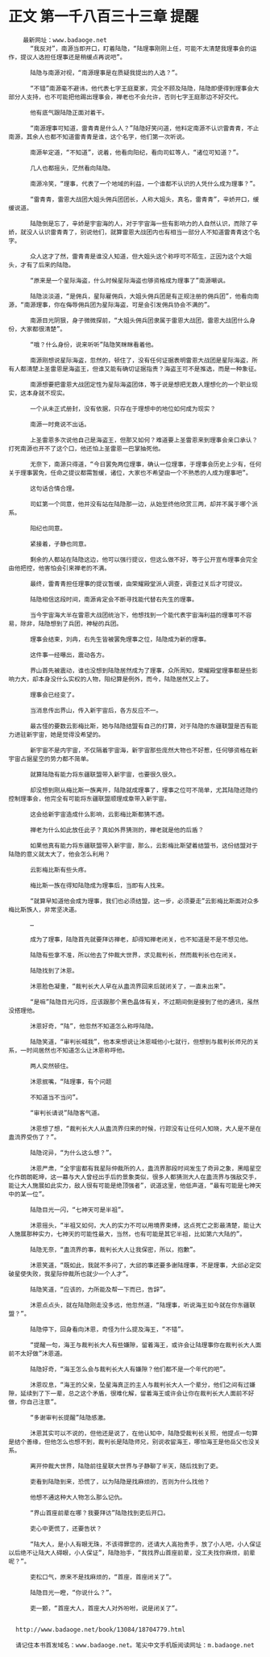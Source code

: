 # 正文 第一千八百三十三章 提醒
        最新网址：www.badaoge.net
          “我反对”，南源当即开口，盯着陆隐，“陆理事刚刚上任，可能不太清楚我理事会的运作，提议人选担任理事还是稍缓点再说吧”。
      
          陆隐与南源对视，“南源理事是在质疑我提出的人选？”。
      
          “不错”南源毫不避讳，他代表七字王庭夏家，完全不顾及陆隐，陆隐即便得到理事会大部分人支持，也不可能把他踢出理事会，禅老也不会允许，否则七字王庭那边不好交代。
      
          他有底气跟陆隐正面对着干。
      
          “南源理事可知道，雷青青是什么人？”陆隐好笑问道，他料定南源不认识雷青青，不止南源，其余人也都不知道雷青青是谁，这个名字，他们第一次听说。
      
          南源牟定道，“不知道”，说着，他看向阳纪，看向司虹等人，“诸位可知道？”。
      
          几人也都摇头，茫然看向陆隐。
      
          南源冷笑，“理事，代表了一个地域的利益，一个谁都不认识的人凭什么成为理事？”。
      
          “雷青青，雷恩大战团大姐头佣兵团团长，人称大姐头，真名，雷青青”，辛娇开口，缓缓说道。
      
          陆隐倒是忘了，辛娇是宇宙海的人，对于宇宙海一些有影响力的人自然认识，而除了辛娇，就没人认识雷青青了，别说他们，就算雷恩大战团内也有相当一部分人不知道雷青青这个名字。
      
          众人这才了然，雷青青是谁没人知道，但大姐头这个称呼可不陌生，正因为这个大姐头，才有了后来的陆隐。
      
          “原来是一个星际海盗，什么时候星际海盗也够资格成为理事了”南源嘲讽。
      
          陆隐淡淡道，“是佣兵，星际雇佣兵，大姐头佣兵团是有正规注册的佣兵团”，他看向南源，“南源理事，你在侮辱佣兵团为星际海盗，可是会引发佣兵协会不满的”。
      
          南源目光阴狠，身子微微探前，“大姐头佣兵团隶属于雷恩大战团，雷恩大战团什么身份，大家都很清楚”。
      
          “哦？什么身份，说来听听”陆隐笑眯眯看着他。
      
          南源刚想说星际海盗，忽然的，顿住了，没有任何证据表明雷恩大战团是星际海盗，所有人都清楚上圣雷恩是海盗王，但谁又能有确切证据指责？海盗王可不是推选，而是一种象征。
      
          南源想要把雷恩大战团定性为星际海盗团体，等于说是想把无数人理想化的一个职业现实，这本身就不现实。
      
          一个从未正式册封，没有依据，只存在于理想中的地位如何成为现实？
      
          南源一时竟说不出话。
      
          上圣雷恩多次说他自己是海盗王，但那又如何？难道要上圣雷恩来到理事会亲口承认？打死南源也开不了这个口，他还怕上圣雷恩一巴掌抽死他。
      
          无奈下，南源只得道，“今日罢免两位理事，确认一位理事，于理事会历史上少有，任何关于理事罢免，任命之提议都需暂缓，诸位，大家也不希望由一个不熟悉的人成为理事吧”。
      
          这句话合情合理。
      
          司虹第一个同意，他并没有站在陆隐那一边，从始至终他欣赏三两，却并不属于哪个派系。
      
          阳纪也同意。
      
          紧接着，子静也同意。
      
          剩余的人都站在陆隐这边，他可以强行提议，但这么做不好，等于公开宣布理事会完全由他把控，他害怕会引来禅老的不满。
      
          最终，雷青青担任理事的提议暂缓，由荣耀殿堂派人调查，调查过关后才可提议。
      
          陆隐相信这段时间，南源肯定会不断寻找能代替右先生的理事。
      
          当今宇宙海大半在雷恩大战团统治下，他想找到一个能代表宇宙海利益的理事可不容易，除非，陆隐想到了兵团，神秘的兵团。
      
          理事会结束，刘冉，右先生皆被罢免理事之位，陆隐成为新的理事。
      
          这件事一经曝出，震动各方。
      
          界山首先被震动，谁也没想到陆隐居然成为了理事，众所周知，荣耀殿堂理事都是些影响力大，却本身没什么实权的人物，阳纪算是例外，而今，陆隐居然又上了。
      
          理事会已经变了。
      
          当消息传出界山，传入新宇宙后，各方反应不一。
      
          最古怪的要数云影梅比斯，她与陆隐结盟有自己的打算，对于陆隐的东疆联盟是否有能力进驻新宇宙，她是觉得没希望的。
      
          新宇宙不是内宇宙，不仅隔着宇宙海，新宇宙那些庞然大物也不好惹，任何够资格在新宇宙占据星空的势力都不简单。
      
          就算陆隐有能力将东疆联盟带入新宇宙，也要很久很久。
      
          却没想到刚从梅比斯一族离开，陆隐就成理事了，理事之位可不简单，尤其陆隐还隐约控制理事会，他完全有可能将东疆联盟顺理成章带入新宇宙。
      
          这会给新宇宙造成什么影响，云影梅比斯都猜不透。
      
          禅老为什么如此放任此子？真如外界猜测的，禅老就是他的后盾？
      
          如果他真有能力将东疆联盟带入新宇宙，那么，云影梅比斯望着结盟书，这份结盟对于陆隐的意义就太大了，他会怎么利用？
      
          云影梅比斯有些头疼。
      
          梅比斯一族在得知陆隐成为理事后，当即有人找来。
      
          “就算早知道他会成为理事，我们也必须结盟，这一步，必须要走”云影梅比斯面对众多梅比斯族人，非常坚决道。
      
          …
      
          成为了理事，陆隐首先就要拜访禅老，却得知禅老闭关，也不知道是不是不想见他。
      
          陆隐有些拿不准，所以他去了仲裁大世界，求见裁判长，然而裁判长也在闭关。
      
          陆隐找到了沐恩。
      
          沐恩脸色凝重，“裁判长大人早在从蛊流界回来后就闭关了，一直未出来”。
      
          “是嘛”陆隐目光闪烁，应该跟那个黑色晶体有关，不过期间倒是接到了他的通讯，虽然没搭理他。
      
          沐恩好奇，“陆”，他忽然不知道怎么称呼陆隐。
      
          陆隐笑道，“审判长喊我”，他本来想说让沐恩喊他小七就行，但想到与裁判长师兄的关系，一时间居然也不知道怎么让沐恩称呼他。
      
          两人突然顿住。
      
          沐恩抿嘴，“陆理事，有个问题
      
          不知道当不当问”。
      
          “审判长请说”陆隐客气道。
      
          沐恩想了想，“裁判长大人从蛊流界归来的时候，行踪没有让任何人知晓，大人是不是在蛊流界受伤了？”。
      
          陆隐诧异，“为什么这么想？”。
      
          沐恩严肃，“全宇宙都有我星际仲裁所的人，蛊流界那段时间发生了奇异之象，黑暗星空化作朗朗乾坤，这一幕与大人曾经出手后的景象类似，很多人都猜测大人在蛊流界与强敌交手，能让大人施展如此实力，敌人很有可能是绝顶强者”，说道这里，他低声道，“最有可能是七神天中的某一位”。
      
          陆隐目光一闪，“七神天可是半祖”。
      
          沐恩摇头，“半祖又如何，大人的实力不可以用境界束缚，这点死亡之影最清楚，能让大人施展那种实力，七神天的可能性最大，当然，也有可能是其它半祖，比如第六大陆的”。
      
          陆隐无奈，“蛊流界的事，裁判长大人让我保密，所以，抱歉”。
      
          沐恩笑道，“既如此，我就不多问了，大邱的事还要多谢陆理事，不是理事，大邱必定突破星使失败，我星际仲裁所也就少一个人才”。
      
          陆隐笑道，“应该的，力所能及帮一下而已，告辞”。
      
          沐恩点点头，就在陆隐刚走没多远，他忽然道，“陆理事，听说海王如今就在你东疆联盟？”。
      
          陆隐停下，回身看向沐恩，奇怪为什么提及海王，“不错”。
      
          “提醒一句，海王与裁判长大人有些嫌隙，留着海王，或许会让陆理事你在裁判长大人面前不太好做”沐恩道。
      
          陆隐好奇，“海王怎么会与裁判长大人有嫌隙？他们都不是一个年代的吧”。
      
          沐恩叹息，“海王的父亲，坠星海真正的主人与裁判长大人一个辈分，他们之间有过嫌隙，延续到了下一辈，总之这个矛盾，很难化解，留着海王或许会让你在裁判长大人面前不好做，你自己注意”。
      
          “多谢审判长提醒”陆隐感激。
      
          沐恩其实可以不说的，但他还是说了，在他认知中，陆隐受裁判长关照，他提点一句算是结个善缘，但他怎么也想不到，裁判长是陆隐师兄，别说收留海王，哪怕海王是他岳父也没关系。
      
          离开仲裁大世界，陆隐前往星联大世界与子静聊了半天，随后找到了吏。
      
          吏看到陆隐到来，恐慌了，以为陆隐是找麻烦的，否则为什么找他？
      
          他想不通这种大人物怎么那么记仇。
      
          “界山首座前辈在哪？我要拜访”陆隐找到吏后开口。
      
          吏心中更慌了，还要告状？
      
          “陆大人，是小人有眼无珠，不该得罪您的，还请大人高抬贵手，放了小人吧，小人保证以后绝不让陆大人碍眼，小人保证”，陆隐抬手，“我找界山首座前辈，没工夫找你麻烦，前辈呢？”。
      
          吏松口气，原来不是找麻烦的，“首座，首座闭关了”。
      
          陆隐目光一瞪，“你说什么？”。
      
          吏一颤，“首座大人，首座大人对外吩咐，说是闭关了”。
      
      
      http://www.badaoge.net/book/13084/18704779.html
      
      请记住本书首发域名：www.badaoge.net。笔尖中文手机版阅读网址：m.badaoge.net